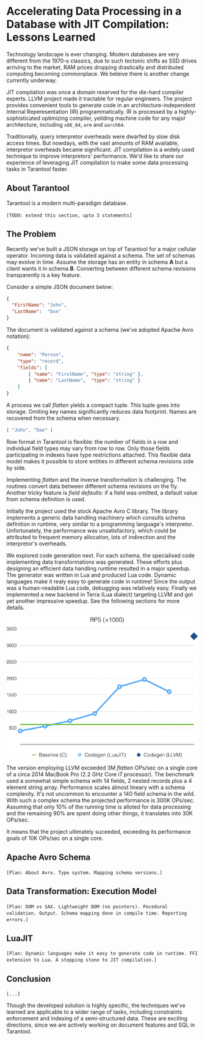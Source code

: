 # Accelerating Data Processing in a Database with JIT&nbsp;Compilation: Lessons Learned

Technology landscape is ever changing.
Modern databases are very different from the 1970-s classics,
due to such tectonic shifts as SSD drives arriving to the market,
RAM prices dropping drastically
and distributed computing becoming commonplace.
We beleive there is another change currently underway.

JIT compilation was once a domain reserved for the die-hard compiler experts.
LLVM project made it tractable for regular engineers.
The project provides convenient tools to
generate code in an architecture-independent Internal Reperesentation (IR) programmatically.
IR is processed by a highly-sophisticated optimizing compiler, yeilding
machine code for any major architecture, including `x86_64`, `arm` and `aarch64`.

Traditionally, query interpretor overheads were dwarfed by slow disk access times.
But nowdays, with the vast amounts of RAM available, interpretor overheads
became significant.
JIT compilation is a widely used technique to improve interpretors' performance.
We'd like to share our experience of leveraging JIT compilation
to make some data processing tasks in Tarantool faster.

## About Tarantool

Tarantool is a modern multi-paradigm database.

`[TODO: extend this section, upto 3 statements]`

## The Problem

Recently we've built a JSON storage on top of Tarantool for a
major cellular operator. Incoming data is validated against a schema.
The set of schemas may evolve in time.
Assume the storage has an entity in schema **A** but a client wants it in schema **B**.
Converting between different schema revisions transparently is a key feature.

Consider a simple JSON document below:

```json
{
  "FirstName": "John",
  "LastName":  "Doe"
}
```

The document is validated against a schema (we've adopted Apache Avro notation):

```json
{
    "name": "Person",
    "type": "record",
    "fields": [
        { "name": "FirstName", "type": "string" },
        { "name": "LastName",  "type": "string" }
    ]
}
```

A process we call *flatten* yields a compact tuple.
This tuple goes into storage.
Omiting key names significantly reduces data footprint.
Names are recovered from the schema when necessary.

```json
[ "John", "Doe" ]
```

Row format in Tarantool is flexible:
the number of fields in a row and individual field types may vary from row to row.
Only those fields participating in indexes have type restrictions attached.
This flexible data model makes it possible to store entities in different schema
revisions side by side.

Implementing *flatten* and the inverse transformation is challenging.
The routines convert data between different schema revisions on the fly.
Another tricky feature is *field defaults*: if a field was omitted, a default value from schema definition is used.

Initially the project used the stock Apache Avro C library. The library implements a generic data handling machinery which consults schema definition in runtime, very similar to a programming language's interpretor. Unfortunately, the performance was unsatisfactory, which could be attributed to frequent memory allocation, lots of indirection and the interpretor's overheads.

We explored code generation next. For each schema, the specialised code implementing data transformations was generated. These efforts plus designing an efficient data handling runtime resulted in a major speedup. The generator was written in Lua and produced Lua code. Dynamic languages make it realy easy to generate code in runtime! Since the output was a human-readable Lua code, debugging was relatively easy. Finally we implemented a new backend in Terra (Lua dialect) targeting LLVM and got yet another impressive speedup. See the following sections for more details.

![Performance during project's lifetime](https://github.com/mejedi/tarantool-avro-schema-article/blob/master/avro_perf.png?raw=true)

The version employing LLVM exceeded 3M *flatten* OPs/sec on a single core of a circa 2014 MacBook Pro (2.2 GHz Core i7 processor). The benchmark used a somewhat simple schema with 14 fields, 2 nested records plus a 4 element string array. Performance scales almost lineary with a schema complexity. It's not uncommon to encounter a 140 field schema in the wild. With such a complex schema the projected performance is 300K OPs/sec. Assuming that only 10% of the running time is alloted for data processing and the remaining 90% are spent doing other things, it translates into 30K OPs/sec.

It means that the project ultimately suceeded, exceeding its performance goals of 10K OPs/sec on a single core.

## Apache Avro Schema

`[Plan: About Avro. Type system. Mapping schema versions.]`

## Data Transformation: Execution Model

`[Plan: DOM vs SAX. Lightweight DOM (no pointers). Pocedural validation. Output. Schema mapping done in compile time. Reporting errors.]`

## LuaJIT

`[Plan: Dynamic languages make it easy to generate code in runtime. FFI extension to Lua. A stepping stone to JIT compilation.]`

## Conclusion

`[...]`

Though the developed solution is highly specific, the techniques we've learned
are applicable to a wider range of tasks, including constraints enforcement
and indexing of a semi-structured data.
These are exciting directions, since we are actively working on document
features and SQL in Tarantool.
